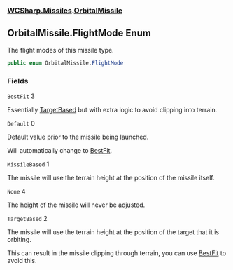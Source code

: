 ### [WCSharp.Missiles](WCSharp.Missiles.md 'WCSharp.Missiles').[OrbitalMissile](WCSharp.Missiles.OrbitalMissile.md 'WCSharp.Missiles.OrbitalMissile')

## OrbitalMissile.FlightMode Enum

The flight modes of this missile type.

```csharp
public enum OrbitalMissile.FlightMode
```
### Fields

<a name='WCSharp.Missiles.OrbitalMissile.FlightMode.BestFit'></a>

`BestFit` 3

Essentially [TargetBased](WCSharp.Missiles.OrbitalMissile.FlightMode.md#WCSharp.Missiles.OrbitalMissile.FlightMode.TargetBased 'WCSharp.Missiles.OrbitalMissile.FlightMode.TargetBased') but with extra logic to avoid clipping into terrain.

<a name='WCSharp.Missiles.OrbitalMissile.FlightMode.Default'></a>

`Default` 0

Default value prior to the missile being launched.  
  
Will automatically change to [BestFit](WCSharp.Missiles.OrbitalMissile.FlightMode.md#WCSharp.Missiles.OrbitalMissile.FlightMode.BestFit 'WCSharp.Missiles.OrbitalMissile.FlightMode.BestFit').

<a name='WCSharp.Missiles.OrbitalMissile.FlightMode.MissileBased'></a>

`MissileBased` 1

The missile will use the terrain height at the position of the missile itself.

<a name='WCSharp.Missiles.OrbitalMissile.FlightMode.None'></a>

`None` 4

The height of the missile will never be adjusted.

<a name='WCSharp.Missiles.OrbitalMissile.FlightMode.TargetBased'></a>

`TargetBased` 2

The missile will use the terrain height at the position of the target that it is orbiting.  
  
This can result in the missile clipping through terrain, you can use [BestFit](WCSharp.Missiles.OrbitalMissile.FlightMode.md#WCSharp.Missiles.OrbitalMissile.FlightMode.BestFit 'WCSharp.Missiles.OrbitalMissile.FlightMode.BestFit') to avoid this.